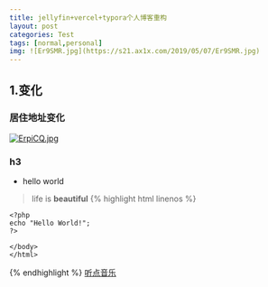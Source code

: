```yaml
---
title: jellyfin+vercel+typora个人博客重构
layout: post
categories: Test
tags: [normal,personal]
img: ![Er9SMR.jpg](https://s21.ax1x.com/2019/05/07/Er9SMR.jpg)
---
```

## 1.变化
### 居住地址变化
[![ErpiCQ.jpg](https://s21.ax1x.com/2019/05/07/ErpiCQ.jpg)](https://imgse.com/i/ErpiCQ)
### h3
* hello world
> life is __beautiful__
{% highlight html linenos %}
    <!DOCTYPE html>
    <html>
    <body>

    <?php
    echo "Hello World!";
    ?>
    
    </body>
    </html>
{% endhighlight %}
[听点音乐](https://m.violin.site/music)
